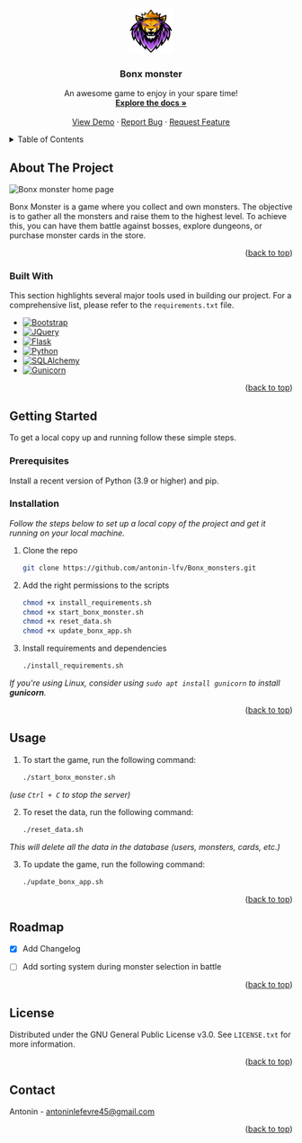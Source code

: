 <a name="readme-top"></a>

<!-- PROJECT LOGO -->
<br />
<div align="center">
  <a href="https://github.com/antonin-lfv/Bonx_monsters">
    <img src="assets/img/logo_bonx.png" alt="Logo" width="80" height="80">
  </a>

<h3 align="center">Bonx monster</h3>

  <p align="center">
    An awesome game to enjoy in your spare time!
    <br />
    <a href="https://github.com/antonin-lfv/Bonx_monsters/blob/main/ReadMe.md"><strong>Explore the docs »</strong></a>
    <br />
    <br />
    <a href="https://github.com/antonin-lfv/Bonx_monsters">View Demo</a>
    ·
    <a href="https://github.com/antonin-lfv/Bonx_monsters/issues">Report Bug</a>
    ·
    <a href="https://github.com/antonin-lfv/Bonx_monsters/issues">Request Feature</a>
  </p>
</div>



<!-- TABLE OF CONTENTS -->
<details>
  <summary>Table of Contents</summary>
  <ol>
    <li>
      <a href="#about-the-project">About The Project</a>
      <ul>
        <li><a href="#built-with">Built With</a></li>
      </ul>
    </li>
    <li>
      <a href="#getting-started">Getting Started</a>
      <ul>
        <li><a href="#prerequisites">Prerequisites</a></li>
        <li><a href="#installation">Installation</a></li>
      </ul>
    </li>
    <li><a href="#roadmap">Roadmap</a></li>
    <li><a href="#usage">Usage</a></li>
    <li><a href="#license">License</a></li>
    <li><a href="#contact">Contact</a></li>
  </ol>
</details>



<!-- ABOUT THE PROJECT -->

## About The Project

![Bonx monster home page](https://user-images.githubusercontent.com/63207451/229769113-150f328e-c4e4-4fdf-a9bb-2e89bc8ccb25.png)

Bonx Monster is a game where you collect and own monsters. The objective is to gather all the monsters and raise them to
the highest level. To achieve this, you can have them battle against bosses, explore dungeons, or purchase monster cards
in the store.

<p align="right">(<a href="#readme-top">back to top</a>)</p>

### Built With

This section highlights several major tools used in building our project. For a comprehensive list, please refer to
the `requirements.txt` file.

* [![Bootstrap][Bootstrap.com]][Bootstrap-url]
* [![JQuery][JQuery.com]][JQuery-url]
* [![Flask][Flask.com]][Flask-url]
* [![Python][Python.com]][Python-url]
* [![SQLAlchemy][SQLAlchemy.com]][SQLAlchemy-url]
* [![Gunicorn][Gunicorn.com]][Gunicorn-url]

<p align="right">(<a href="#readme-top">back to top</a>)</p>



<!-- GETTING STARTED -->

## Getting Started

To get a local copy up and running follow these simple steps.

### Prerequisites

Install a recent version of Python (3.9 or higher) and pip.

### Installation

_Follow the steps below to set up a local copy of the project and get it running on your local machine._

1. Clone the repo
   ```sh
   git clone https://github.com/antonin-lfv/Bonx_monsters.git
   ```

2. Add the right permissions to the scripts

   ```bash
   chmod +x install_requirements.sh
   chmod +x start_bonx_monster.sh
   chmod +x reset_data.sh
   chmod +x update_bonx_app.sh
   ```

3. Install requirements and dependencies
   ```sh
   ./install_requirements.sh
   ```
   
_If you're using Linux, consider using `sudo apt install gunicorn` to install **gunicorn**._

<p align="right">(<a href="#readme-top">back to top</a>)</p>


<!-- USAGE EXAMPLES -->

## Usage

1. To start the game, run the following command:

   ```bash
   ./start_bonx_monster.sh
   ```

_(use `Ctrl + C` to stop the server)_

2. To reset the data, run the following command:

   ```bash
   ./reset_data.sh
   ```

_This will delete all the data in the database (users, monsters, cards, etc.)_

3. To update the game, run the following command:

   ```bash
   ./update_bonx_app.sh
   ```

<p align="right">(<a href="#readme-top">back to top</a>)</p>

<!-- ROADMAP -->
## Roadmap

- [x] Add Changelog
- [ ] Add sorting system during monster selection in battle


<p align="right">(<a href="#readme-top">back to top</a>)</p>


<!-- LICENSE -->

## License

Distributed under the GNU General Public License v3.0. See `LICENSE.txt` for more information.

<p align="right">(<a href="#readme-top">back to top</a>)</p>



<!-- CONTACT -->

## Contact

Antonin - antoninlefevre45@gmail.com

<p align="right">(<a href="#readme-top">back to top</a>)</p>


<!-- MARKDOWN LINKS & IMAGES -->
<!-- https://www.markdownguide.org/basic-syntax/#reference-style-links -->

[Bootstrap.com]: https://img.shields.io/badge/Bootstrap-563D7C?style=for-the-badge&logo=bootstrap&logoColor=white

[Bootstrap-url]: https://getbootstrap.com

[JQuery.com]: https://img.shields.io/badge/jQuery-0769AD?style=for-the-badge&logo=jquery&logoColor=white

[JQuery-url]: https://jquery.com

[Flask.com]: https://img.shields.io/badge/Flask-000000?style=for-the-badge&logo=flask&logoColor=white

[Flask-url]: https://flask.palletsprojects.com/en/2.2.x/

[SQLAlchemy.com]: https://img.shields.io/badge/SQLAlchemy-000000?style=for-the-badge&logo=sqlalchemy&logoColor=white

[SQLAlchemy-url]: https://www.sqlalchemy.org/

[Gunicorn.com]: https://img.shields.io/badge/Gunicorn-000000?style=for-the-badge&logo=gunicorn&logoColor=white

[Gunicorn-url]: https://gunicorn.org/

[Python.com]: https://img.shields.io/badge/Python-14354C?style=for-the-badge&logo=python&logoColor=white

[Python-url]: https://www.python.org/